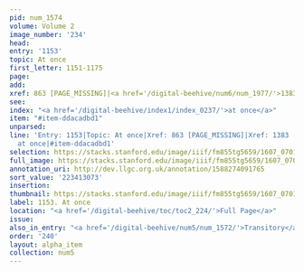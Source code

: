 ```yaml
---
pid: num_1574
volume: Volume 2
image_number: '234'
head:
entry: '1153'
topic: At once
first_letter: 1151-1175
page:
add:
xref: 863 [PAGE_MISSING]|<a href='/digital-beehive/num6/num_1977/'>1383 [Together]</a>
see:
index: "<a href='/digital-beehive/index1/index_0237/'>at once</a>"
item: "#item-ddacadbd1"
unparsed:
line: 'Entry: 1153|Topic: At once|Xref: 863 [PAGE_MISSING]|Xref: 1383 [Together]|Index:
  at once|#item-ddacadbd1'
selection: https://stacks.stanford.edu/image/iiif/fm855tg5659/1607_0701/879,3073,2624,174/full/0/default.jpg
full_image: https://stacks.stanford.edu/image/iiif/fm855tg5659/1607_0701/full/full/0/default.jpg
annotation_uri: http://dev.llgc.org.uk/annotation/1588274091765
sort_value: '223413073'
insertion:
thumbnail: https://stacks.stanford.edu/image/iiif/fm855tg5659/1607_0701/879,3073,600,180/250,/0/default.jpg
label: 1153. At once
location: "<a href='/digital-beehive/toc/toc2_224/'>Full Page</a>"
issue:
also_in_entry: "<a href='/digital-beehive/num5/num_1572/'>Transitory</a>|<a href='/digital-beehive/num5/num_1573/'>Obvious</a>"
order: '240'
layout: alpha_item
collection: num5
---
```

